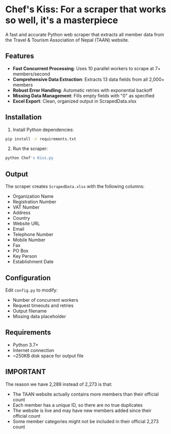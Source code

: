 # Chef's Kiss: For a scraper that works so well, it's a masterpiece

A fast and accurate Python web scraper that extracts all member data from the Travel & Tourism Association of Nepal (TAAN) website.

## Features

- **Fast Concurrent Processing**: Uses 10 parallel workers to scrape at 7+ members/second
- **Comprehensive Data Extraction**: Extracts 13 data fields from all 2,000+ members
- **Robust Error Handling**: Automatic retries with exponential backoff
- **Missing Data Management**: Fills empty fields with "0" as specified
- **Excel Export**: Clean, organized output in ScrapedData.xlsx

## Installation

1. Install Python dependencies:
```bash
pip install -r requirements.txt
```

2. Run the scraper:
```bash
python Chef's Kiss.py
```

## Output

The scraper creates `ScrapedData.xlsx` with the following columns:
- Organization Name
- Registration Number  
- VAT Number
- Address
- Country
- Website URL
- Email
- Telephone Number
- Mobile Number
- Fax
- PO Box
- Key Person
- Establishment Date

## Configuration

Edit `config.py` to modify:
- Number of concurrent workers
- Request timeouts and retries
- Output filename
- Missing data placeholder

## Requirements

- Python 3.7+
- Internet connection
- ~250KB disk space for output file

## IMPORTANT

The reason we have 2,289 instead of 2,273 is that:

- The TAAN website actually contains more members than their official count
- Each member has a unique ID, so there are no true duplicates
- The website is live and may have new members added since their official count
- Some member categories might not be included in their official 2,273 count